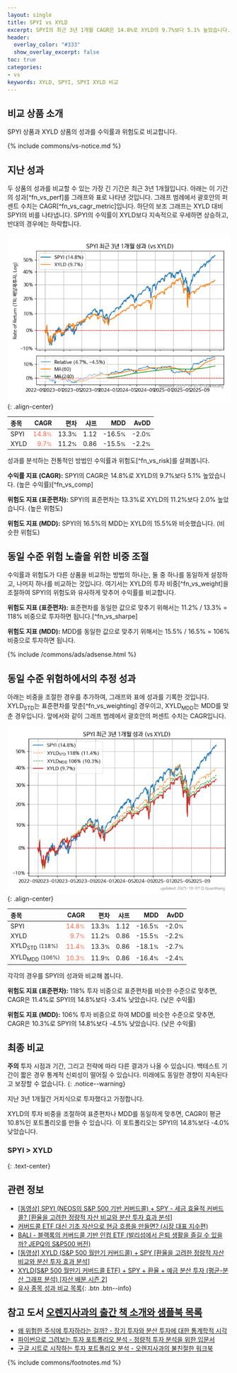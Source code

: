 ```yaml
---
layout: single
title: SPYI vs XYLD
excerpt: SPYI의 최근 3년 1개월 CAGR은 14.8%로 XYLD의 9.7%보다 5.1% 높았습니다.
header:
  overlay_color: "#333"
  show_overlay_excerpt: false
toc: true
categories:
- vs
keywords: XYLD, SPYI, SPYI XYLD 비교
---
```


## 비교 상품 소개


SPYI 상품과 XYLD 상품의 성과를 수익률과 위험도로 비교합니다.





{% include commons/vs-notice.md %}

## 지난 성과

두 상품의 성과를 비교할 수 있는 가장 긴 기간은 최근 3년 1개월입니다. 아래는 이 기간의 성과[^fn_vs_perf]를 그래프와 표로 나타낸 것입니다.
그래프 범례에서 괄호안의 퍼센트 수치는 CAGR[^fn_vs_cagr_metric]입니다.
하단의 보조 그래프는 XYLD 대비 SPYI의 비를 나타냅니다.
SPYI의 수익률이 XYLD보다 지속적으로 우세하면 상승하고, 반대의 경우에는 하락합니다.

![SPYI](/vs/images/spyi-vs-xyld_dual.png){: .align-center}

| **종목** | **CAGR** | **편차** | **샤프** | **MDD** | **AvDD** |
| :------------ | ------: | -----------: | -------: | ------: | -------: |
| SPYI | <span style="color: tomato">14.8<small>%</small></span> | 13.3<small>%</small> | 1.12 | -16.5<small>%</small> | -2.0<small>%</small> |
| XYLD | <span style="color: tomato">9.7<small>%</small></span> | 11.2<small>%</small> | 0.86 | -15.5<small>%</small> | -2.2<small>%</small> |

<!-- more -->


성과를 분석하는 전통적인 방법인 수익률과 위험도[^fn_vs_risk]를 살펴봅니다.

**수익률 지표 (CAGR):** SPYI의 CAGR은 14.8%로 XYLD의 9.7%보다 5.1% 높았습니다. (높은 수익률)[^fn_vs_comp]

**위험도 지표 (표준편차):** SPYI의 표준편차는 13.3%로 XYLD의 11.2%보다 2.0% 높았습니다. (높은 위험도)

**위험도 지표 (MDD):** SPYI의 16.5%의 MDD는 XYLD의 15.5%와 비슷했습니다. (비슷한 위험도)



## 동일 수준 위험 노출을 위한 비중 조절

수익률과 위험도가 다른 상품을 비교하는 방법의 하나는, 둘 중 하나를 동일하게 설정하고, 나머지 하나를 비교하는 것입니다.
여기서는 XYLD의 투자 비중[^fn_vs_weight]을 조절하여 SPYI의 위험도와 유사하게 맞추어 수익률를 비교합니다.

**위험도 지표 (표준편차):** 표준편차를 동일한 값으로 맞추기 위해서는 11.2% / 13.3% = 118% 비중으로 투자하면 됩니다.[^fn_vs_sharpe]

**위험도 지표 (MDD):** MDD를 동일한 값으로 맞추기 위해서는 15.5% / 16.5% = 106% 비중으로 투자하면 됩니다.


{% include /commons/ads/adsense.html %}



## 동일 수준 위험하에서의 추정 성과

아래는 비중을 조절한 경우를 추가하여, 그래프와 표에 성과를 기록한 것입니다.
XYLD<sub>STD</sub>는 표준편차를 맞춘[^fn_vs_weighting] 경우이고, XYLD<sub>MDD</sub>는 MDD를 맞춘 경우입니다.
앞에서와 같이 그래프 범례에서 괄호안의 퍼센트 수치는 CAGR입니다.


![SPYI](/vs/images/spyi-vs-xyld.png){: .align-center}



| **종목** | **CAGR** | **편차** | **샤프** | **MDD** | **AvDD** |
| :------------ | ------: | -----------: | -------: | ------: | -------: |
| SPYI | <span style="color: tomato">14.8<small>%</small></span> | 13.3<small>%</small> | 1.12 | -16.5<small>%</small> | -2.0<small>%</small> |
| XYLD | <span style="color: tomato">9.7<small>%</small></span> | 11.2<small>%</small> | 0.86 | -15.5<small>%</small> | -2.2<small>%</small> |
| XYLD<sub>STD</sub> <small>(118%)</small> | <span style="color: tomato">11.4<small>%</small></span> | 13.3<small>%</small> | 0.86 | -18.1<small>%</small> | -2.7<small>%</small> |
| XYLD<sub>MDD</sub> <small>(106%)</small> | <span style="color: tomato">10.3<small>%</small></span> | 11.9<small>%</small> | 0.86 | -16.4<small>%</small> | -2.4<small>%</small> |



각각의 경우를 SPYI의 성과와 비교해 봅니다.

**위험도 지표 (표준편차):** 118% 투자 비중으로 표준편차를 비슷한 수준으로 맞추면, CAGR은 11.4%로 SPYI의 14.8%보다 -3.4% 낮았습니다. (낮은 수익률)

**위험도 지표 (MDD):** 106% 투자 비중으로 하여 MDD를 비슷한 수준으로 맞추면, CAGR은 10.3%로 SPYI의 14.8%보다 -4.5% 낮았습니다. (낮은 수익률)




## 최종 비교

**주의** 투자 시점과 기간, 그리고 전략에 따라 다른 결과가 나올 수 있습니다. 백테스트 기간이 짧은 경우 통계적 신뢰성이 떨어질 수 있습니다. 미래에도 동일한 경향이 지속된다고 보장할 수 없습니다.
{: .notice--warning}

지난 3년 1개월간 거치식으로 투자했다고 가정합니다.

XYLD의 투자 비중을 조절하여 표준편차나 MDD를 동일하게 맞추면, CAGR이 평균 10.8%인 포트폴리오를 만들 수 있습니다.
이 포트폴리오는 SPYI의 14.8%보다 -4.0% 낮았습니다.

### SPYI &gt; XYLD
{: .text-center}


## 관련 정보

- [[동영상] SPYI (NEOS의 S&P 500 기반 커버드콜) + SPY - 세금 효율적 커버드콜? [환율을 고려한 정량적 자산 비교와 분산 투자 효과 분석]](https://youtu.be/3_TVcLQnSXk)
- [커버드콜 ETF 대신 기초 자산으로 현금 흐름을 만들면? (시장 대표 지수편)](https://kongdori.tistory.com/285)
- [BALI - 블랙록의 커버드콜 기반 인컴 ETF (발리섬에서 은퇴 생활을 즐길 수 있을까? JEPQ의 S&P500 버전)](https://kongdori.tistory.com/261)
- [[동영상] XYLD (S&P 500 월만기 커버드콜) + SPY [환율을 고려한 정량적 자산 비교와 분산 투자 효과 분석]](ttps://youtu.be/2K29k1fN9FE)
- [XYLD(S&P 500 월만기 커버드콜 ETF) + SPY + 환율 + 예금 분산 투자 (평균-분산 그래프 분석) [자산 배분 시즌 2]](https://m.blog.naver.com/onuri2005/223927414239)
- [유사 종목 성과 비교 목록](/vs/){: .btn .btn--info}


## 참고 도서 [오렌지사과의 출간 책 소개와 샘플북 목록](https://kongdori.tistory.com/691)

- [왜 위험한 주식에 투자하라는 걸까? - 장기 투자와 분산 투자에 대한 통계학적 시각](https://kongdori.tistory.com/421)
- [파이썬으로 그려보는 투자 포트폴리오 분석  - 정량적 투자 분석을 위한 입문서](https://kongdori.tistory.com/643)
- [구글 시트로 시작하는 투자 포트폴리오 분석 - 오렌지사과의 불친절한 워크북](https://kongdori.tistory.com/449)

{% include commons/footnotes.md %}